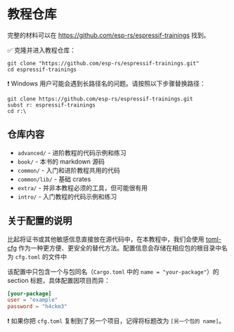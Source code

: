 # 教程仓库

完整的材料可以在 <https://github.com/esp-rs/espressif-trainings> 找到。

✅ 克隆并进入教程仓库：

```console
git clone "https://github.com/esp-rs/espressif-trainings.git"
cd espressif-trainings
```

❗ Windows 用户可能会遇到长路径名的问题。请按照以下步骤替换路径：

```console
git clone https://github.com/esp-rs/espressif-trainings.git
subst r: espressif-trainings
cd r:\
```

## 仓库内容

- `advanced/` - 进阶教程的代码示例和练习
- `book/` - 本书的 markdown 源码
- `common/` - 入门和进阶教程共用的代码
- `common/lib/` - 基础 crates
- `extra/` - 并非本教程必须的工具，但可能很有用
- `intro/` - 入门教程的代码示例和练习


## 关于配置的说明

比起将证书或其他敏感信息直接放在源代码中，在本教程中，我们会使用 [toml-cfg](https://github.com/jamesmunns/toml-cfg) 作为一种更方便、更安全的替代方法。配置信息会存储在相应包的根目录中名为 `cfg.toml` 的文件中

该配置中只包含一个与包同名（`Cargo.toml` 中的 `name = "your-package"`）的 section 标题，具体配置因项目而异：

```toml
[your-package]
user = "example"
password = "h4ckm3"
```

❗ 如果你把 `cfg.toml` 复制到了另一个项目，记得将标题改为 `[另一个包的 name]`。